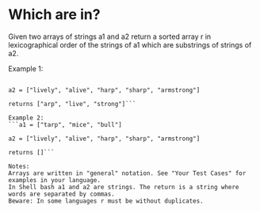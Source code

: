 # Which are in?

Given two arrays of strings a1 and a2 return a sorted array r in lexicographical order of the strings of a1 which are substrings of strings of a2.

Example 1:

````a1 = ["arp", "live", "strong"]

a2 = ["lively", "alive", "harp", "sharp", "armstrong"]

returns ["arp", "live", "strong"]```

Example 2:
```a1 = ["tarp", "mice", "bull"]

a2 = ["lively", "alive", "harp", "sharp", "armstrong"]

returns []```

Notes:
Arrays are written in "general" notation. See "Your Test Cases" for examples in your language.
In Shell bash a1 and a2 are strings. The return is a string where words are separated by commas.
Beware: In some languages r must be without duplicates.
````
